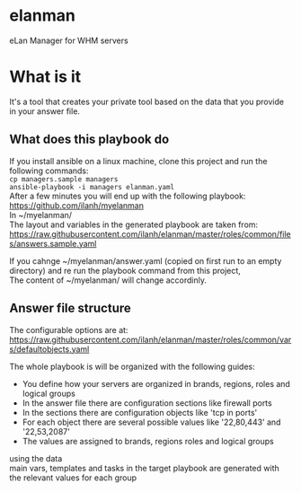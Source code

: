# elanman
eLan Manager for WHM servers  
# What is it
It's a tool that creates your private tool based on the data that you provide in your answer file.

## What does this playbook do
If you install ansible on a linux machine, clone this project and run the following commands:  
`cp managers.sample managers`  
`ansible-playbook -i managers elanman.yaml`  
After a few minutes you will end up with the following playbook:  
https://github.com/ilanh/myelanman  
In ~/myelanman/  
The layout and variables in the generated playbook are taken from:  
https://raw.githubusercontent.com/ilanh/elanman/master/roles/common/files/answers.sample.yaml  

If you cahnge ~/myelanman/answer.yaml (copied on first run to an empty directory) and re run the playbook command from this project,  
The content of ~/myelanman/ will change accordinly.

## Answer file structure  
The configurable options are at:  
https://raw.githubusercontent.com/ilanh/elanman/master/roles/common/vars/defaultobjects.yaml  


The whole playbook is will be organized with the following guides:  
* You define how your servers are organized in brands, regions, roles and logical groups  
* In the answer file there are configuration sections like firewall ports  
* In the sections there are configuration objects like 'tcp in ports'  
* For each object there are several possible values like '22,80,443' and '22,53,2087'  
* The values are assigned to brands, regions roles and logical groups  
  
using the data  
main vars, templates and tasks in the target playbook are generated with the relevant values for each group 
